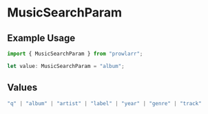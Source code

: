 # MusicSearchParam

## Example Usage

```typescript
import { MusicSearchParam } from "prowlarr";

let value: MusicSearchParam = "album";
```

## Values

```typescript
"q" | "album" | "artist" | "label" | "year" | "genre" | "track"
```